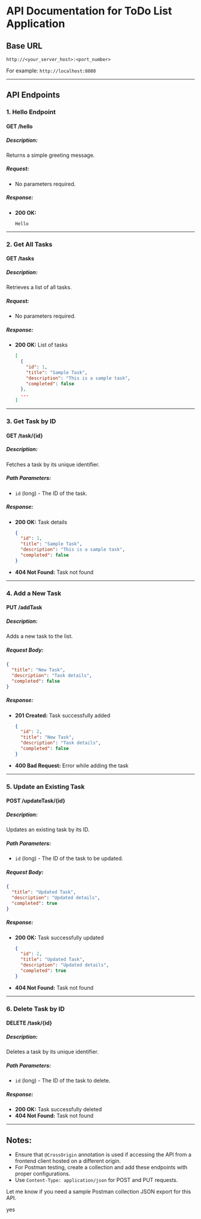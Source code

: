 # API Documentation for ToDo List Application

## Base URL

```
http://<your_server_host>:<port_number>
```

For example: `http://localhost:8080`

---

## API Endpoints

### 1. **Hello Endpoint**

#### **GET /hello**

##### Description:

Returns a simple greeting message.

##### Request:

- No parameters required.

##### Response:

- **200 OK:**
  ```
  Hello
  ```

---

### 2. **Get All Tasks**

#### **GET /tasks**

##### Description:

Retrieves a list of all tasks.

##### Request:

- No parameters required.

##### Response:

- **200 OK:** List of tasks
  ```json
  [
    {
      "id": 1,
      "title": "Sample Task",
      "description": "This is a sample task",
      "completed": false
    },
    ...
  ]
  ```

---

### 3. **Get Task by ID**

#### **GET /task/{id}**

##### Description:

Fetches a task by its unique identifier.

##### Path Parameters:

- `id` (long) - The ID of the task.

##### Response:

- **200 OK:** Task details
  ```json
  {
    "id": 1,
    "title": "Sample Task",
    "description": "This is a sample task",
    "completed": false
  }
  ```
- **404 Not Found:** Task not found

---

### 4. **Add a New Task**

#### **PUT /addTask**

##### Description:

Adds a new task to the list.

##### Request Body:

```json
{
  "title": "New Task",
  "description": "Task details",
  "completed": false
}
```

##### Response:

- **201 Created:** Task successfully added
  ```json
  {
    "id": 2,
    "title": "New Task",
    "description": "Task details",
    "completed": false
  }
  ```
- **400 Bad Request:** Error while adding the task

---

### 5. **Update an Existing Task**

#### **POST /updateTask/{id}**

##### Description:

Updates an existing task by its ID.

##### Path Parameters:

- `id` (long) - The ID of the task to be updated.

##### Request Body:

```json
{
  "title": "Updated Task",
  "description": "Updated details",
  "completed": true
}
```

##### Response:

- **200 OK:** Task successfully updated
  ```json
  {
    "id": 2,
    "title": "Updated Task",
    "description": "Updated details",
    "completed": true
  }
  ```
- **404 Not Found:** Task not found

---

### 6. **Delete Task by ID**

#### **DELETE /task/{id}**

##### Description:

Deletes a task by its unique identifier.

##### Path Parameters:

- `id` (long) - The ID of the task to delete.

##### Response:

- **200 OK:** Task successfully deleted
- **404 Not Found:** Task not found

---

## Notes:

- Ensure that `@CrossOrigin` annotation is used if accessing the API from a frontend client hosted on a different origin.
- For Postman testing, create a collection and add these endpoints with proper configurations.
- Use `Content-Type: application/json` for POST and PUT requests.

Let me know if you need a sample Postman collection JSON export for this API.

yes

